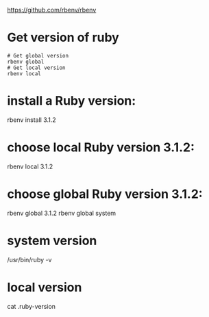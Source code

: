
https://github.com/rbenv/rbenv

# Get version of ruby
```
# Get global version
rbenv global
# Get local version
rbenv local
```

# install a Ruby version:
rbenv install 3.1.2

# choose local Ruby version 3.1.2:
rbenv local 3.1.2

# choose global Ruby version 3.1.2:
rbenv global 3.1.2
rbenv global system

# system version
/usr/bin/ruby -v

# local version 
cat .ruby-version 
